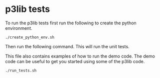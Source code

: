 # p3lib tests
To run the p3lib tests first run the following to create the python environment.

```
./create_python_env.sh
```

Then run the following command. This will run the unit tests.

This file also contains examples of how to run the demo code. The demo code
can be useful to get you started  using some of the p3lib code.

```
./run_tests.sh
```
